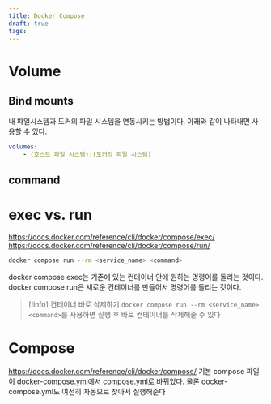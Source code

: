 ```yaml
---
title: Docker Compose
draft: true
tags:
---
```

# Volume
## Bind mounts
내 파일시스템과 도커의 파일 시스템을 연동시키는 방법이다. 아래와 같이 나타내면 사용할 수 있다.

```yml
volumes:
    - (호스트 파일 시스템):(도커의 파일 시스템)
```
## command

# exec vs. run
https://docs.docker.com/reference/cli/docker/compose/exec/
https://docs.docker.com/reference/cli/docker/compose/run/

```sh
docker compose run --rm <service_name> <command>
```

docker compose exec는 기존에 있는 컨테이너 안에 원하는 명령어를 돌리는 것이다. docker compose run은 새로운 컨테이너를 만들어서 명령어를 돌리는 것이다. 

> [!info] 컨테이너 바로 삭제하기
> `docker compose run --rm <service_name> <command>`를 사용하면 실행 후 바로 컨테이너를 삭제해줄 수 있다
# Compose
https://docs.docker.com/reference/cli/docker/compose/
기본 compose 파일이 docker-compose.yml에서 compose.yml로 바뀌었다. 물론 docker-compose.yml도 여전히 자동으로 찾아서 실행해준다
